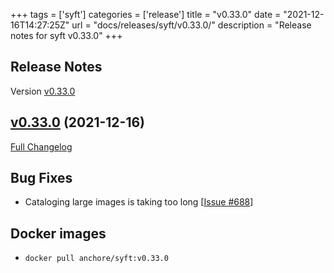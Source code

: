 +++
tags = ['syft']
categories = ['release']
title = "v0.33.0"
date = "2021-12-16T14:27:25Z"
url = "docs/releases/syft/v0.33.0/"
description = "Release notes for syft v0.33.0"
+++

## Release Notes

Version [v0.33.0](https://github.com/anchore/syft/releases/tag/v0.33.0)

## [v0.33.0](https://github.com/anchore/syft/tree/v0.33.0) (2021-12-16)

[Full Changelog](https://github.com/anchore/syft/compare/v0.32.2...v0.33.0)

## Bug Fixes

- Cataloging large images is taking too long [[Issue #688](https://github.com/anchore/syft/issues/696)] 



## Docker images

- `docker pull anchore/syft:v0.33.0`
